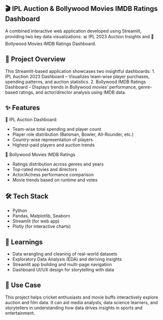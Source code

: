 ## 🎬 IPL Auction & Bollywood Movies IMDB Ratings Dashboard

A combined interactive web application developed using Streamlit, providing two key data visualizations:
📊 IPL 2023 Auction Insights and 🎥 Bollywood Movies IMDB Ratings Dashboard.


## 🚀 Project Overview

This Streamlit-based application showcases two insightful dashboards:
	1.	IPL Auction 2023 Dashboard – Visualizes team-wise player purchases, spending patterns, and auction statistics.
	2.	Bollywood IMDB Ratings Dashboard – Displays trends in Bollywood movies’ performance, genre-based ratings, and actor/director analysis using IMDB data.


## ✨ Features

🔹 IPL Auction Dashboard:

- Team-wise total spending and player count
- Player role distribution (Batsman, Bowler, All-Rounder, etc.)
- Country-wise representation of players
- Highest-paid players and auction trends

🔹 Bollywood Movies IMDB Ratings
- Ratings distribution across genres and years
- Top-rated movies and directors
- Actor/Actress performance comparison
- Movie trends based on runtime and votes


## 🛠️ Tech Stack
- Python
- Pandas, Matplotlib, Seaborn
- Streamlit (for web app)
- Plotly (for interactive charts)
 

## 🧠 Learnings
- Data wrangling and cleaning of real-world datasets
- Exploratory Data Analysis (EDA) and deriving insights
- Streamlit app building and multi-page navigation
- Dashboard UI/UX design for storytelling with data


## 📌 Use Case

This project helps cricket enthusiasts and movie buffs interactively explore auction and film data. It can aid media analysts, data science learners, and storytellers in understanding how data drives insights in sports and entertainment.
